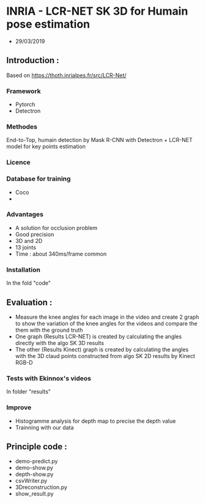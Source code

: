 # INRIA - LCR-NET SK 3D for Humain pose estimation
- 29/03/2019
## Introduction :  
Based on https://thoth.inrialpes.fr/src/LCR-Net/

### Framework  
- Pytorch 
- Detectron
### Methodes  
End-to-Top, humain detection by Mask R-CNN with Detectron + LCR-NET model for key points estimation
### Licence  

### Database for training  
- Coco
- 
### Advantages 
- A solution for occlusion problem
- Good precision
- 3D and 2D
- 13 joints
- Time : about 340ms/frame common
### Installation  
In the fold "code"
## Evaluation : 
- Measure the knee angles for each image in the video and create 2 graph to show the variation of the knee angles for the videos and compare the them with the ground truth
- One graph (Results LCR-NET) is created by calculating the angles directly with the algo SK 3D results
- The other (Results Kinect) graph is created by calculating the angles with the 3D claud points constructed from algo SK 2D results by Kinect RGB-D
### Tests with Ekinnox's videos  
In folder "results"
### Improve 
- Histogramme analysis for depth map to precise the depth value
- Trainning with our data
## Principle code :
- demo-predict.py 
- demo-show.py
- depth-show.py
- csvWriter.py
- 3Dreconstruction.py
- show_result.py
